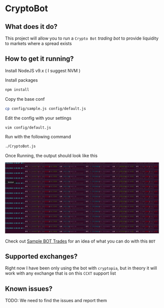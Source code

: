 # CryptoBot

## What does it do?

This project will allow you to run a `Crypto Bot` *trading bot* to provide liquidity to markets where a spread exists

## How to get it running?

Install NodeJS v9.x ( I suggest NVM )

Install packages

```bash
npm install
```

Copy the base conf

```bash
cp config/sample.js config/default.js
```

Edit the config with your settings

```bash
vim config/default.js
```

Run with the following command

```bash
./CryptoBot.js
```

Once Running, the output should look like this

![Sample BOT run](https://raw.githubusercontent.com/KaceyBolman/CryptoBot/master/img/output.png)

Check out [Sample BOT Trades](https://raw.githubusercontent.com/KaceyBolman/CryptoBot/master/sample_trades.ods) for an idea of what you can do with this `BOT`

## Supported exchanges?

Right now I have been only using the bot with `cryptopia`, but in theory it will work with any exchange that is on this `CCXT` support list

## Known issues?

TODO: We need to find the issues and report them
